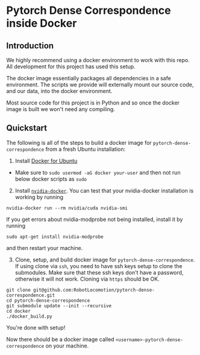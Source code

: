# Pytorch Dense Correspondence inside Docker

## Introduction

We highly recommend using a docker environment to work with this repo.  All development for this project has used this setup.

The docker image essentially packages all dependencies in a safe environment.  The scripts we provide will externally mount our source code, and our data, into the docker environment.

Most source code for this project is in Python and so once the docker image is built we won't need any compiling.

## Quickstart

The following is all of the steps to build a docker image for `pytorch-dense-correspondence` from a fresh Ubuntu installation:

1) Install [Docker for Ubuntu](https://docs.docker.com/engine/installation/linux/docker-ce/ubuntu/)
  - Make sure to `sudo usermod -aG docker your-user` and then not run below docker scripts as `sudo`
2) Install [`nvidia-docker`](https://github.com/NVIDIA/nvidia-docker). You can test that your nvidia-docker installation is working by running
```
nvidia-docker run --rm nvidia/cuda nvidia-smi
```
If you get errors about nvidia-modprobe not being installed, install it by running
```
sudo apt-get install nvidia-modprobe
```
and then restart your machine.

3) Clone, setup, and build docker image for `pytorch-dense-correspondence`. If using clone via `ssh`, you need to have ssh keys setup to clone the submodules. Make sure that these ssh keys don't have a password, otherwise it will not work.  Cloning via `https` should be OK.
```
git clone git@github.com:RobotLocomotion/pytorch-dense-correspondence.git
cd pytorch-dense-correspondence
git submodule update --init --recursive
cd docker
./docker_build.py
```

You're done with setup!

Now there should be a docker image called `<username>-pytorch-dense-correspondence` on your machine.
